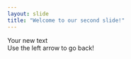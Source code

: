 ```yaml
---
layout: slide
title: "Welcome to our second slide!"
---
```

Your new text  
Use the left arrow to go back!
